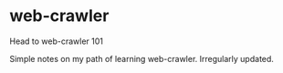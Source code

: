 # web-crawler
Head to web-crawler 101

Simple notes on my path of learning web-crawler. Irregularly updated.
